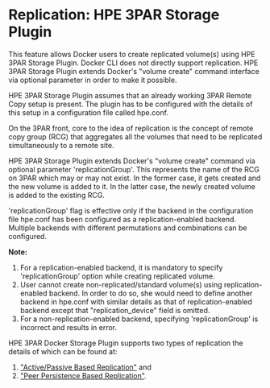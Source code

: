 # Replication: HPE 3PAR Storage Plugin #

This feature allows Docker users to create replicated volume(s) using
HPE 3PAR Storage Plugin. Docker CLI does not directly support 
replication. HPE 3PAR Storage Plugin extends Docker's "volume create"
command interface via optional parameter in order to make it possible.

HPE 3PAR Storage Plugin assumes that an already working 3PAR Remote 
Copy setup is present. The plugin has to be configured with the 
details of this setup in a configuration file called hpe.conf.

On the 3PAR front, core to the idea of replication is the concept of 
remote copy group (RCG) that aggregates all the volumes that need to 
be replicated simultaneously to a remote site.

HPE 3PAR Storage Plugin extends Docker's "volume create" command via 
optional parameter 'replicationGroup'. This represents the name of the
RCG on 3PAR which may or may not exist. In the former case, it gets
created and the new volume is added to it. In the latter case, the 
newly created volume is added to the existing RCG.

'replicationGroup' flag is effective only if the backend in
the configuration file hpe.conf has been configured as a 
replication-enabled backend. Multiple backends with different 
permutations and combinations can be configured.

**Note:**

1. For a replication-enabled backend, it is mandatory to specify 
'replicationGroup' option while creating replicated volume.
2. User cannot create non-replicated/standard volume(s) using 
replication-enabled backend. In order to do so, she would need to 
define another backend in hpe.conf with similar details as that of 
replication-enabled backend except that "replication_device" field is
omitted.
3. For a non-replication-enabled backend, specifying 'replicationGroup' 
is incorrect and results in error.

HPE 3PAR Docker Storage Plugin supports two types of replication the details of 
which can be found at:
1. ["Active/Passive Based Replication"](active-passive-based-replication.md) and 
2. ["Peer Persistence Based Replication"](peer-persistence-based-replication.md).
